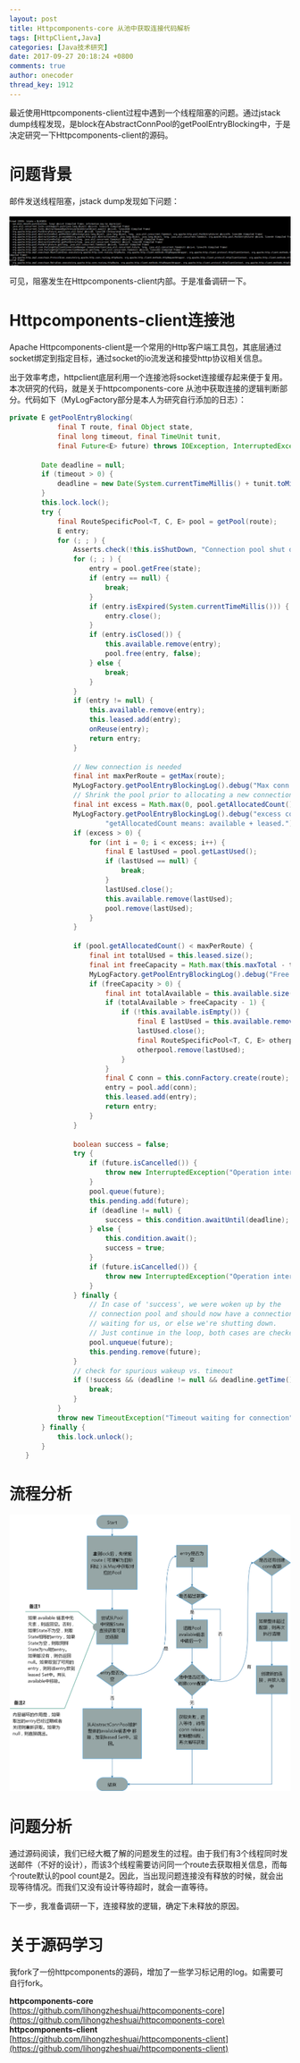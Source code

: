 ```yaml
---
layout: post
title: Httpcomponents-core 从池中获取连接代码解析
tags: [HttpClient,Java]
categories: [Java技术研究]
date: 2017-09-27 20:18:24 +0800
comments: true
author: onecoder
thread_key: 1912
---
```

最近使用Httpcomponents-client过程中遇到一个线程阻塞的问题。通过jstack dump线程发现，是block在AbstractConnPool的getPoolEntryBlocking中，于是决定研究一下Httpcomponents-client的源码。

<!--break-->

# 问题背景

邮件发送线程阻塞，jstack dump发现如下问题：

![](/images/post/httpcomponents-core-get-pool-entry/jstack-dump.png) 

可见，阻塞发生在Httpcomponents-client内部。于是准备调研一下。

# Httpcomponents-client连接池

Apache Httpcomponents-client是一个常用的Http客户端工具包，其底层通过socket绑定到指定目标，通过socket的io流发送和接受http协议相关信息。

出于效率考虑，httpclient底层利用一个连接池将socket连接缓存起来便于复用。本次研究的代码，就是关于httpcomponents-core 从池中获取连接的逻辑判断部分。代码如下（MyLogFactory部分是本人为研究自行添加的日志）：

```java
private E getPoolEntryBlocking(
            final T route, final Object state,
            final long timeout, final TimeUnit tunit,
            final Future<E> future) throws IOException, InterruptedException, TimeoutException {

        Date deadline = null;
        if (timeout > 0) {
            deadline = new Date(System.currentTimeMillis() + tunit.toMillis(timeout));
        }
        this.lock.lock();
        try {
            final RouteSpecificPool<T, C, E> pool = getPool(route);
            E entry;
            for (; ; ) {
                Asserts.check(!this.isShutDown, "Connection pool shut down");
                for (; ; ) {
                    entry = pool.getFree(state);
                    if (entry == null) {
                        break;
                    }
                    if (entry.isExpired(System.currentTimeMillis())) {
                        entry.close();
                    }
                    if (entry.isClosed()) {
                        this.available.remove(entry);
                        pool.free(entry, false);
                    } else {
                        break;
                    }
                }
                if (entry != null) {
                    this.available.remove(entry);
                    this.leased.add(entry);
                    onReuse(entry);
                    return entry;
                }

                // New connection is needed
                final int maxPerRoute = getMax(route);
                MyLogFactory.getPoolEntryBlockingLog().debug("Max conn count per route, default is 2. [" + maxPerRoute + "].");
                // Shrink the pool prior to allocating a new connection
                final int excess = Math.max(0, pool.getAllocatedCount() + 1 - maxPerRoute);
                MyLogFactory.getPoolEntryBlockingLog().debug("excess conn count [" + excess + "]. " +
                        "getAllocatedCount means: available + leased.");
                if (excess > 0) {
                    for (int i = 0; i < excess; i++) {
                        final E lastUsed = pool.getLastUsed();
                        if (lastUsed == null) {
                            break;
                        }
                        lastUsed.close();
                        this.available.remove(lastUsed);
                        pool.remove(lastUsed);
                    }
                }

                if (pool.getAllocatedCount() < maxPerRoute) {
                    final int totalUsed = this.leased.size();
                    final int freeCapacity = Math.max(this.maxTotal - totalUsed, 0);
                    MyLogFactory.getPoolEntryBlockingLog().debug("Free capacity is: [" + freeCapacity + "]. MaxTotal(default 20) - leased.size");
                    if (freeCapacity > 0) {
                        final int totalAvailable = this.available.size();
                        if (totalAvailable > freeCapacity - 1) {
                            if (!this.available.isEmpty()) {
                                final E lastUsed = this.available.removeLast();
                                lastUsed.close();
                                final RouteSpecificPool<T, C, E> otherpool = getPool(lastUsed.getRoute());
                                otherpool.remove(lastUsed);
                            }
                        }
                        final C conn = this.connFactory.create(route);
                        entry = pool.add(conn);
                        this.leased.add(entry);
                        return entry;
                    }
                }

                boolean success = false;
                try {
                    if (future.isCancelled()) {
                        throw new InterruptedException("Operation interrupted");
                    }
                    pool.queue(future);
                    this.pending.add(future);
                    if (deadline != null) {
                        success = this.condition.awaitUntil(deadline);
                    } else {
                        this.condition.await();
                        success = true;
                    }
                    if (future.isCancelled()) {
                        throw new InterruptedException("Operation interrupted");
                    }
                } finally {
                    // In case of 'success', we were woken up by the
                    // connection pool and should now have a connection
                    // waiting for us, or else we're shutting down.
                    // Just continue in the loop, both cases are checked.
                    pool.unqueue(future);
                    this.pending.remove(future);
                }
                // check for spurious wakeup vs. timeout
                if (!success && (deadline != null && deadline.getTime() <= System.currentTimeMillis())) {
                    break;
                }
            }
            throw new TimeoutException("Timeout waiting for connection");
        } finally {
            this.lock.unlock();
        }
    }
```

# 流程分析

![](/images/post/httpcomponents-core-get-pool-entry/httpcore-getPoolEntryBlocking.png)  

# 问题分析

通过源码阅读，我们已经大概了解的问题发生的过程。由于我们有3个线程同时发送邮件（不好的设计），而该3个线程需要访问同一个route去获取相关信息，而每个route默认的pool count是2。因此，当出现问题连接没有释放的时候，就会出现等待情况。而我们又没有设计等待超时，就会一直等待。

下一步，我准备调研一下，连接释放的逻辑，确定下未释放的原因。

# 关于源码学习

我fork了一份httpcomponents的源码，增加了一些学习标记用的log。如需要可自行fork。  

**httpcomponents-core**  
[https://github.com/lihongzheshuai/httpcomponents-core](https://github.com/lihongzheshuai/httpcomponents-core)  
**httpcomponents-client**  
[https://github.com/lihongzheshuai/httpcomponents-client](https://github.com/lihongzheshuai/httpcomponents-client)


